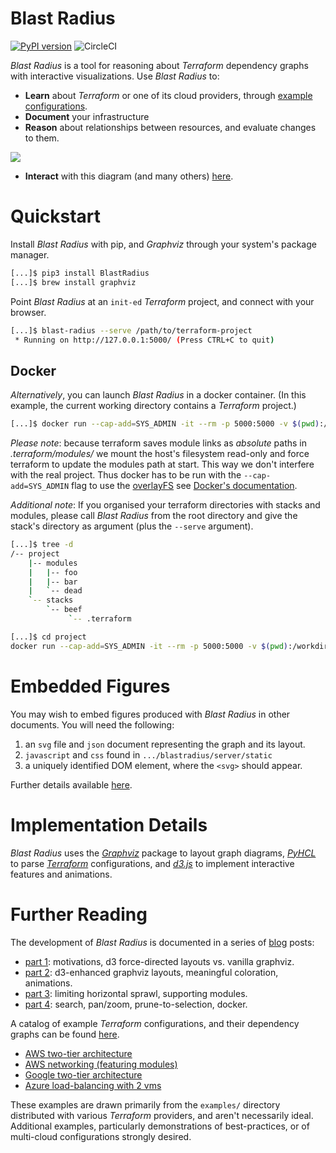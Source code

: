 # Blast Radius

[![PyPI version](https://badge.fury.io/py/BlastRadius.svg)](https://badge.fury.io/py/BlastRadius) ![CircleCI](https://img.shields.io/circleci/project/github/28mm/blast-radius.svg)

*Blast Radius* is a tool for reasoning about *Terraform* dependency graphs with interactive visualizations. Use *Blast Radius* to:
  * **Learn** about *Terraform* or one of its cloud providers, through [example configurations](https://28mm.github.io/blast-radius-docs/).
  * **Document** your infrastructure
  * **Reason** about relationships between resources, and evaluate changes to them.

<img src="doc/blastradius-interactive.png">

  * **Interact** with this diagram (and many others) [here](https://28mm.github.io/blast-radius-docs/).

# Quickstart

Install *Blast Radius* with pip, and *Graphviz* through your system's package manager.

````bash
[...]$ pip3 install BlastRadius
[...]$ brew install graphviz
````

Point *Blast Radius* at an `init-ed` *Terraform* project, and connect with your browser.

```bash
[...]$ blast-radius --serve /path/to/terraform-project
 * Running on http://127.0.0.1:5000/ (Press CTRL+C to quit)
```
## Docker
*Alternatively*, you can launch *Blast Radius* in a docker container. (In this example, the current working directory contains a *Terraform* project.)

```bash
[...]$ docker run --cap-add=SYS_ADMIN -it --rm -p 5000:5000 -v $(pwd):/workdir:ro 28mm/blast-radius
```

*Please note*: because terraform saves module links as _absolute_ paths in _.terraform/modules/<uuid>_ we mount the host's filesystem read-only and force terraform to update the modules path at start. This way we don't interfere with the real project. Thus docker has to be run with the `--cap-add=SYS_ADMIN` flag to use the [overlayFS](https://wiki.archlinux.org/index.php/Overlay_filesystem) see [Docker's documentation](https://docs.docker.com/engine/reference/run/#runtime-privilege-and-linux-capabilities).

*Additional note*:
If you organised your terraform directories with stacks and modules, please call *Blast Radius* from the root directory and give the stack's directory as argument (plus the `--serve` argument).

```bash
[...]$ tree -d
/-- project
    |-- modules
    |   |-- foo
    |   |-- bar
    |   `-- dead
    `-- stacks
        `-- beef
             `-- .terraform

[...]$ cd project
docker run --cap-add=SYS_ADMIN -it --rm -p 5000:5000 -v $(pwd):/workdir:ro 28mm/blast-radius --serve stacks/beef
```
# Embedded Figures

You may wish to embed figures produced with *Blast Radius* in other documents. You will need the following:

  1. an `svg` file and `json` document representing the graph and its layout.
  2. `javascript` and `css` found in `.../blastradius/server/static`
  3. a uniquely identified DOM element, where the `<svg>` should appear.

Further details available [here](doc/embedded.md).

# Implementation Details

*Blast Radius* uses the [*Graphviz*](http://graphviz.org/) package to layout graph diagrams, [*PyHCL*](https://github.com/virtuald/pyhcl) to parse [*Terraform*](https://www.terraform.io/) configurations, and [*d3.js*](https://d3js.org/) to implement interactive features and animations.

# Further Reading

The development of *Blast Radius* is documented in a series of [blog](https://28mm.github.io) posts: 

  * [part 1](https://28mm.github.io/notes/d3-terraform-graphs): motivations, d3 force-directed layouts vs. vanilla graphviz.
  * [part 2](https://28mm.github.io/notes/d3-terraform-graphs-2): d3-enhanced graphviz layouts, meaningful coloration, animations.
  * [part 3](https://28mm.github.io/notes/terraform-graphs-3): limiting horizontal sprawl, supporting modules.
  * [part 4](https://28mm.github.io/notes/d3-terraform-graphs-4): search, pan/zoom, prune-to-selection, docker.

A catalog of example *Terraform* configurations, and their dependency graphs can be found [here](https://28mm.github.io/blast-radius-docs/).

  * [AWS two-tier architecture](https://28mm.github.io/blast-radius-docs/examples/terraform-provider-aws/two-tier/)
  * [AWS networking (featuring modules)](https://28mm.github.io/blast-radius-docs/examples/terraform-provider-aws/networking/)
  * [Google two-tier architecture](https://28mm.github.io/blast-radius-docs/examples/terraform-provider-google/two-tier/)
  * [Azure load-balancing with 2 vms](https://28mm.github.io/blast-radius-docs/examples/terraform-provider-azurem/2-vms-loadbalancer-lbrules/)

These examples are drawn primarily from the `examples/` directory distributed with various *Terraform* providers, and aren't necessarily ideal. Additional examples, particularly demonstrations of best-practices, or of multi-cloud configurations strongly desired. 

